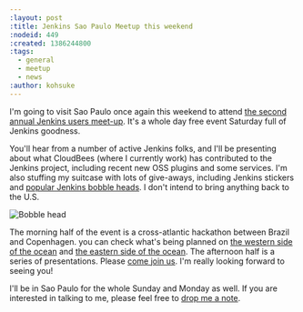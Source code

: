 ```yaml
---
:layout: post
:title: Jenkins Sao Paulo Meetup this weekend
:nodeid: 449
:created: 1386244800
:tags:
  - general
  - meetup
  - news
:author: kohsuke
---
```


I'm going to visit Sao Paulo once again this weekend to attend [the second annual Jenkins users meet-up](http://www.meetup.com/jenkinsmeetup/events/133598002/). It's a whole day free event Saturday full of Jenkins goodness.

You'll hear from a number of active Jenkins folks, and I'll be presenting about what CloudBees (where I currently work) has contributed to the Jenkins project, including recent new OSS plugins and some services. I'm also stuffing my suitcase with lots of give-aways, including Jenkins stickers and [popular Jenkins bobble heads](https://jenkins-ci.org/content/behind-scenes-jenkins-user-conference-palo-alto). I don't intend to bring anything back to the U.S.

![Bobble head](http://farm3.staticflickr.com/2878/9725573715_fa056b6652_n.jpg)

The morning half of the event is a cross-atlantic hackathon between Brazil and Copenhagen. you can check what's being planned on [the western side of the ocean](https://trello.com/b/1U1mRKhG/jenkins-user-event-sp-13) and [the eastern side of the ocean](http://www.eventbrite.com/e/jenkins-ci-hackaton-the-sao-paulo-connection-registration-9552811717). The afternoon half is a series of presentations. Please [come join us](http://www.meetup.com/jenkinsmeetup/events/133598002/). I'm really looking forward to seeing you!

I'll be in Sao Paulo for the whole Sunday and Monday as well. If you are interested in talking to me, please feel free to [drop me a note](http://kohsuke.org/about/).
